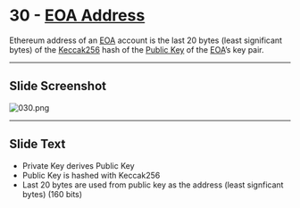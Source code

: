 # 30 - [EOA Address](EOA%20Address.md)

Ethereum address of an [EOA](EOA.md) account is the last 20 bytes (least significant bytes) of the [Keccak256](Keccak256.md) hash of the [Public Key](Public%20Key.md) of the [EOA](EOA.md)’s key pair.

___
## Slide Screenshot
![030.png](../../images/1.Ethereum%20101/030.png)
___
## Slide Text
- Private Key derives Public Key
- Public Key is hashed with Keccak256
- Last 20 bytes are used from public key as the address (least signficant bytes) (160 bits) 
